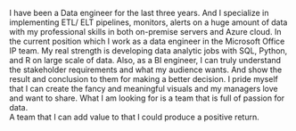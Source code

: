 I have been a Data engineer for the last three years. 
And I specialize in implementing ETL/ ELT pipelines, monitors, alerts on a huge amount of data with my professional skills in both on-premise servers and  Azure cloud. 
In the current position which I work as a data engineer in the Microsoft Office IP team. 
My real strength is developing data analytic jobs with SQL, Python, and R on large scale of data. Also, as a BI engineer, I can truly understand the stakeholder requirements and what my audience wants. 
And show the result and conclusion to them for making a better decision. 
I pride myself that I can create the fancy and meaningful visuals and my managers love and want to share. 
What I am looking for is a team that is full of passion for data.  
A team that I can add value to that I could produce a positive return.